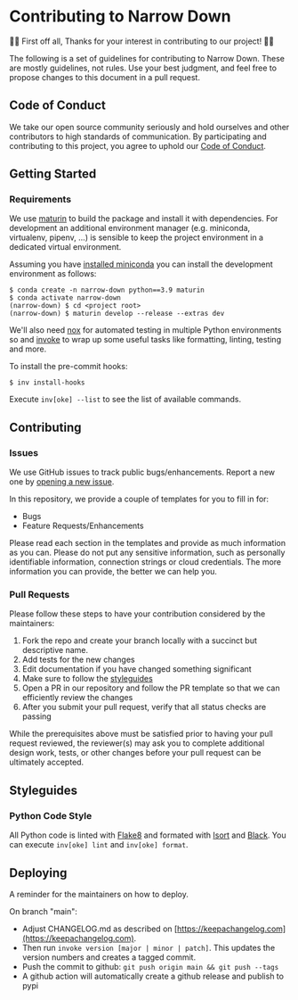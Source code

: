 # Contributing to Narrow Down

👏🎉 First off all, Thanks for your interest in contributing to our project! 🎉👏

The following is a set of guidelines for contributing to Narrow Down. These are
mostly guidelines, not rules. Use your best judgment, and feel free to propose changes to this document in a pull request.

## Code of Conduct

We take our open source community seriously and hold ourselves and other contributors to high standards of communication. By participating and contributing to this project, you agree to uphold our [Code of Conduct](CODE_OF_CONDUCT.md).

## Getting Started

### Requirements

We use [maturin](https://maturin.rs/) to build the package and install it with dependencies. For development an additional environment manager (e.g. miniconda, virtualenv, pipenv, ...) is sensible to keep the project environment in a dedicated virtual environment. 

Assuming you have [installed miniconda](https://docs.conda.io/en/latest/miniconda.html#installing) you can install the development environment as follows:
```
$ conda create -n narrow-down python==3.9 maturin
$ conda activate narrow-down
(narrow-down) $ cd <project root>
(narrow-down) $ maturin develop --release --extras dev
```

We'll also need [nox](https://nox.thea.codes/en/stable/) for automated testing in multiple Python environments so and
 [invoke](http://www.pyinvoke.org/) to wrap up some useful tasks like formatting, linting, testing and more.

To install the pre-commit hooks:
```
$ inv install-hooks
```

Execute `inv[oke] --list` to see the list of available commands.

## Contributing

### Issues

We use GitHub issues to track public bugs/enhancements. Report a new one by [opening a new issue](https://github.com/chr1st1ank/narrow-down/issues).

In this repository, we provide a couple of templates for you to fill in for:

* Bugs
* Feature Requests/Enhancements

Please read each section in the templates and provide as much information as you can. Please do not put any sensitive information,
such as personally identifiable information, connection strings or cloud credentials. The more information you can provide, the better we can help you.

### Pull Requests

Please follow these steps to have your contribution considered by the maintainers:

1. Fork the repo and create your branch locally with a succinct but descriptive name.
2. Add tests for the new changes
3. Edit documentation if you have changed something significant
4. Make sure to follow the [styleguides](#styleguides)
5. Open a PR in our repository and follow the PR template so that we can efficiently review the changes
6. After you submit your pull request, verify that all status checks are passing

While the prerequisites above must be satisfied prior to having your pull request reviewed, the reviewer(s) may ask you to complete additional design
work, tests, or other changes before your pull request can be ultimately accepted.

## Styleguides

### Python Code Style

All Python code is linted with [Flake8](https://github.com/PyCQA/flake8) and formated with
[Isort](https://github.com/PyCQA/isort) and [Black](https://github.com/psf/black). You can
execute `inv[oke] lint` and `inv[oke] format`.

## Deploying

A reminder for the maintainers on how to deploy.

On branch "main":

- Adjust CHANGELOG.md as described on [https://keepachangelog.com](https://keepachangelog.com).
- Then run `invoke version [major | minor | patch]`. This updates the version numbers and creates a tagged commit.
- Push the commit to github: `git push origin main && git push --tags`
- A github action will automatically create a github release and publish to pypi
